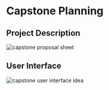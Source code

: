 # Capstone Planning

## Project Description
![capstone proposal sheet](http://capstone-proposal.png)

## User Interface
![capstone user interface idea](http://layout.png)
